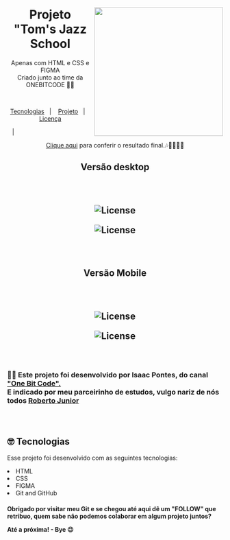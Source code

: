 # <div align="center"><a href="https://mariantune.github.io/landingpageonebitcode/">
<div style="display: inline_block">
  <img align="right" src="https://user-images.githubusercontent.com/123278537/217971483-60806fd8-4b4a-426c-b50c-4fb0353fa295.png" width="300"px/>
  </div>
</a>
</div>


<h1 align="center"> Projeto "Tom's Jazz School</h1>

<p align="center">
Apenas com HTML e CSS e FIGMA 
<br>
Criado junto ao time da  ONEBITCODE 👩‍💻</p>
<br>

<p align="center">
  <a href="#-tecnologias">Tecnologias</a>&nbsp;&nbsp;&nbsp;|&nbsp;&nbsp;&nbsp;
  <a href="#-projeto">Projeto</a>&nbsp;&nbsp;&nbsp;|&nbsp;&nbsp;&nbsp;
  <a href="#memo-licença">Licença</a></p>&nbsp;&nbsp;&nbsp;|&nbsp;&nbsp;&nbsp;
  
<br>

<p align="center">
<a target="_blank"href="https://mariantune.github.io/landingpageonebitcode/">Clique aqui</a> para conferir o resultado final.🎶🎵🎷🎺🥁

<h2 align="center">Versão desktop<h2>
<br>
<p align="center">
  <img alt="License" src="https://user-images.githubusercontent.com/123278537/217685212-c84cc636-0a92-42dc-9f42-95356118fe19.png">
</p>
<p align="center">
  <img alt="License" src="https://img.shields.io/static/v1?label=license&message=MIT&color=49AA26&labelColor=000000">
</p>
<br>
<h2 align="center">Versão Mobile<h2>
<br>
<p align="center">
  <img alt="License" src="https://user-images.githubusercontent.com/123278537/217685625-5d16a752-62e4-43b5-9bd9-b8c0123a939e.png">
</p>
<p align="center">
  <img alt="License" src="https://img.shields.io/static/v1?label=license&message=MIT&color=49AA26&labelColor=000000">
</p>

<br>
<h3>
  🧑‍🚀 Este projeto foi desenvolvido por Isaac Pontes, do canal <a target="_blank" href="https://www.youtube.com/@OneBitCode">"One Bit Code".</a>
  <br>
  E indicado por meu parceirinho de estudos, vulgo nariz de nós todos <a target="_blank" href="https://github.com/robertojunnior">Roberto Junior </a>
  <h3>
<br>

## 🤓 Tecnologias

Esse projeto foi desenvolvido com as seguintes tecnologias:

<li> HTML
<li> CSS
<li> FIGMA
<li> Git and GitHub

<br>    
<h4> Obrigado por visitar meu Git e se chegou até aqui dê um "FOLLOW" que retribuo, quem sabe não podemos colaborar em algum projeto juntos?
  <br>
  
<p> Até a próxima! - Bye 😉
